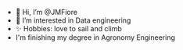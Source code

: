- 👋 Hi, I’m @JMFiore
- 👀 I’m interested in Data engineering
- ✨ Hobbies: love to sail and climb 
- I'm finishing my degree in Agronomy Engineering
<!---
JMFiore/JMFiore is a ✨ special ✨ repository because its `README.md` (this file) appears on your GitHub profile.
You can click the Preview link to take a look at your changes.
--->
